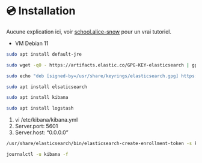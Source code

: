 # 💿 Installation

Aucune explication ici, voir [school.alice-snow](https://school.alice-snow.me/sysadmin/les-outils/bdd/suite-elk) pour un vrai tutoriel.

* VM Debian 11

```bash
sudo apt install default-jre
```

```bash
sudo wget -qO - https://artifacts.elastic.co/GPG-KEY-elasticsearch | gpg --dearmor | sudo tee /usr/share/keyrings/elasticsearch.gpg
```

```bash
sudo echo "deb [signed-by=/usr/share/keyrings/elasticsearch.gpg] https://artifacts.elastic.co/packages/8.x/apt stable main" | sudo tee /etc/apt/sources.list.d/elastic-8.x.list
```

```bash
sudo apt install elsaticsearch
```

```bash
sudo apt install kibana
```

```bash
sudo apt install logstash
```

1. vi /etc/kibana/kibana.yml
2. Server.port: 5601
3. Server.host: “0.0.0.0”

```bash
/usr/share/elasticsearch/bin/elasticsearch-create-enrollment-token -s kibana
```

```bash
journalctl -u kibana -f
```

